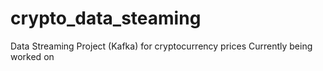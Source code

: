 # crypto_data_steaming
Data Streaming Project (Kafka) for cryptocurrency prices
Currently being worked on
